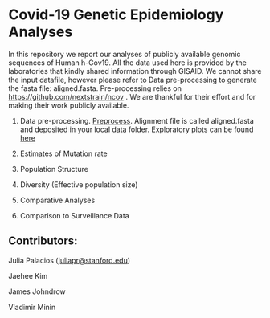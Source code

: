 # Covid-19 Genetic Epidemiology Analyses

In this repository we report our analyses of publicly available genomic sequences of Human h-Cov19. All the data used here is provided by the laboratories that kindly shared information through GISAID. We cannot share the input datafile, however please refer to Data pre-processing to generate the fasta file: aligned.fasta. Pre-processing relies on https://github.com/nextstrain/ncov . We are thankful for their effort and for making their work publicly available.


1. Data pre-processing. [Preprocess](https://github.com/JuliaPalacios/Covid19_Analyses/blob/master/alignment/alignment.md). Alignment file is called aligned.fasta and deposited in your local data folder. Exploratory plots can be found [here](https://github.com/JuliaPalacios/Covid19_Analyses/blob/master/Rcode/Initial_analysis.Rmd)





2. Estimates of Mutation rate




3. Population Structure





4. Diversity (Effective population size)




5. Comparative Analyses



6. Comparison to Surveillance Data


## Contributors:

Julia Palacios (juliapr@stanford.edu)

Jaehee Kim 

James Johndrow

Vladimir Minin
